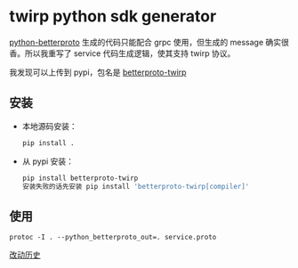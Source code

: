 # twirp python sdk generator

[python-betterproto](https://github.com/danielgtaylor/python-betterproto) 生成的代码只能配合 grpc 使用，但生成的 message 确实很香。所以我重写了 service 代码生成逻辑，使其支持 twirp 协议。

我发现可以上传到 pypi，包名是 [betterproto-twirp](https://pypi.org/project/betterproto-twirp)

## 安装

- 本地源码安装：
  ```bash 
  pip install . 
  ```

- 从 pypi 安装：
	```bash 
    pip install betterproto-twirp
    安装失败的话先安装 pip install 'betterproto-twirp[compiler]' 
    ```

## 使用

	protoc -I . --python_betterproto_out=. service.proto

[改动历史](docs/history.MD)

